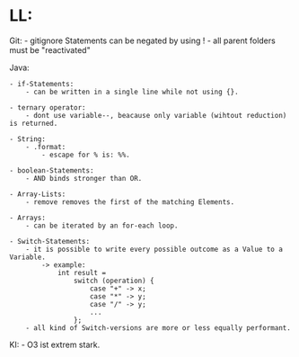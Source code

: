 # LL:

Git:
    - gitignore Statements can be negated by using !
        - all parent folders must be "reactivated"

Java:

    - if-Statements:
        - can be written in a single line while not using {}.

    - ternary operator:
        - dont use variable--, beacause only variable (wihtout reduction) is returned.

    - String:
        - .format:
            - escape for % is: %%.

    - boolean-Statements: 
        - AND binds stronger than OR.

    - Array-Lists:
        - remove removes the first of the matching Elements.

    - Arrays:
        - can be iterated by an for-each loop. 

    - Switch-Statements:
        - it is possible to write every possible outcome as a Value to a Variable.
            -> example:
                int result =
                    switch (operation) {
                        case "+" -> x;
                        case "*" -> y;
                        case "/" -> y;
                        ...
                    };
        - all kind of Switch-versions are more or less equally performant.


KI:
    - O3 ist extrem stark. 


